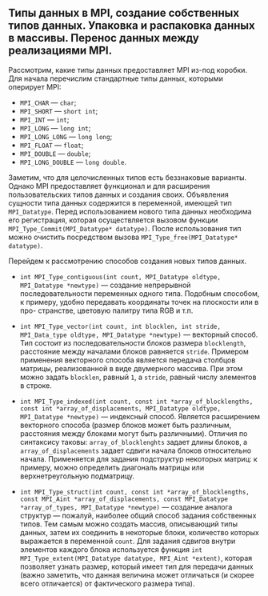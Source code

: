 ## Типы данных в MPI, создание собственных типов данных. Упаковка и распаковка данных в массивы. Перенос данных между реализациями MPI.

Рассмотрим, какие типы данных предоставляет MPI из-под коробки. Для начала перечислим стандартные типы данных, которыми оперирует MPI:
* `MPI_CHAR` — `char`;
* `MPI_SHORT` — `short int`;
* `MPI_INT` — `int`;
* `MPI_LONG` — `long int`;
* `MPI_LONG_LONG` — `long long`;
* `MPI_FLOAT` — `float`;
* `MPI_DOUBLE` — `double`;
* `MPI_LONG_DOUBLE` — `long double`.

Заметим, что для целочисленных типов есть беззнаковые варианты. Однако MPI предоставляет функционал и для расширения пользовательских типов данных и создания своих. Объявления сущности типа данных содержится в переменной, имеющей тип `MPI_Datatype`. Перед использованием нового типа данных необходима его регистрация, которая осуществляется вызовом функции `MPI_Type_Commit(MPI_Datatype* datatype)`. После использования тип можно очистить посредством вызова `MPI_Type_free(MPI_Datatype* datatype)`.

Перейдем к рассмотрению способов создания новых типов данных.

* `int MPI_Type_contiguous(int count, MPI_Datatype oldtype, MPI_Datatype *newtype)` — создание непрерывной последовательности переменных одного типа. Подобным способом, к примеру, удобно передавать координаты точек на плоскости или в про-
странстве, цветовую палитру типа RGB и т.п.

* `int MPI_Type_vector(int count, int blocklen, int stride, MPI_Data_type oldtype, MPI_Datatype *newtype)` — векторный способ. Тип состоит из последовательности блоков размера `blocklength`, расстояние между началами блоков равняется `stride`. Примером применения векторного способа является передача столбцов матрицы, реализованной в виде двумерного массива. При этом можно задать `blocklen`, равный `1`, а `stride`, равный числу элементов в строке.


* `int MPI_Type_indexed(int count, const int *array_of_blocklengths, const int *array_of_displacements, MPI_Datatype oldtype, MPI_Datatype *newtype)` — индексный способ. Является расширением векторного способа (размер блоков может быть различным, расстояния между блоками могут быть различными). Отличия по синтаксису таковы: `array_of_blocklenghts` задает длины блоков, а `array_of_displacements` задает сдвиги начала блоков относительно начала. Применяется для задания подструктур некоторых матриц: к примеру, можно определить диагональ матрицы или верхнетреугольную подматрицу.

* `int MPI_Type_struct(int count, const int *array_of_blocklengths, const MPI_Aint *array_of_displacements, const MPI_Datatype *array_of_types, MPI_Datatype *newtype)` — создание аналога структур — пожалуй, наиболее общий способ задания собственных типов. Тем самым можно создать массив, описывающий типы данных, затем их соединить в некоторые блоки, количество которых выражается в переменной `count`. Для задания сдвигов внутри элементов каждого блока используется функция `int MPI_Type_extent(MPI_Datatype datatype, MPI_Aint *extent)`, которая позволяет узнать размер, который имеет тип для передачи данных (важно заметить, что данная величина может отличаться  (и скорее всего отличается) от фактического размера типа).
